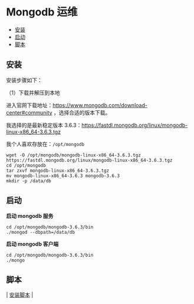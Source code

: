 # Mongodb 运维

<!-- TOC depthFrom:2 depthTo:3 -->

- [安装](#安装)
- [启动](#启动)
- [脚本](#脚本)

<!-- /TOC -->

## 安装

安装步骤如下：

（1）下载并解压到本地

进入官网下载地址：https://www.mongodb.com/download-center#community ，选择合适的版本下载。

我选择的是最新稳定版本 3.6.3：https://fastdl.mongodb.org/linux/mongodb-linux-x86_64-3.6.3.tgz

我个人喜欢存放在：`/opt/mongodb`

```
wget -O /opt/mongodb/mongodb-linux-x86_64-3.6.3.tgz https://fastdl.mongodb.org/linux/mongodb-linux-x86_64-3.6.3.tgz
cd /opt/mongodb
tar zxvf mongodb-linux-x86_64-3.6.3.tgz
mv mongodb-linux-x86_64-3.6.3 mongodb-3.6.3
mkdir -p /data/db
```

## 启动

**启动 mongodb 服务**

```
cd /opt/mongodb/mongodb-3.6.3/bin
./mongod --dbpath=/data/db
```

**启动 mongodb 客户端**

```
cd /opt/mongodb/mongodb-3.6.3/bin
./mongo
```

## 脚本

| [安装脚本](https://github.com/dunwu/linux-tutorial/tree/master/codes/linux/soft) |
